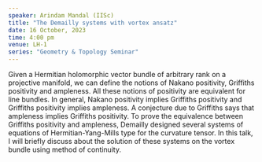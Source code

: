 ```yaml
---
speaker: Arindam Mandal (IISc)
title: "The Demailly systems with vortex ansatz"
date: 16 October, 2023
time: 4:00 pm 
venue: LH-1 
series: "Geometry & Topology Seminar"
---
```


Given a Hermitian holomorphic vector bundle of arbitrary rank on a projective manifold, we can define the notions of Nakano positivity, 
Griffiths positivity and ampleness. All these notions of positivity are equivalent for line bundles. In general, Nakano positivity 
implies Griffiths positivity and Griffiths positivity implies ampleness. A conjecture due to Griffiths says that ampleness implies 
Griffiths positivity. To prove the equivalence between Griffiths positivity and ampleness, Demailly designed several systems of equations 
of Hermitian-Yang-Mills type for the curvature tensor. In this talk, I will briefly discuss about the solution of these systems on the 
vortex bundle using method of continuity.
